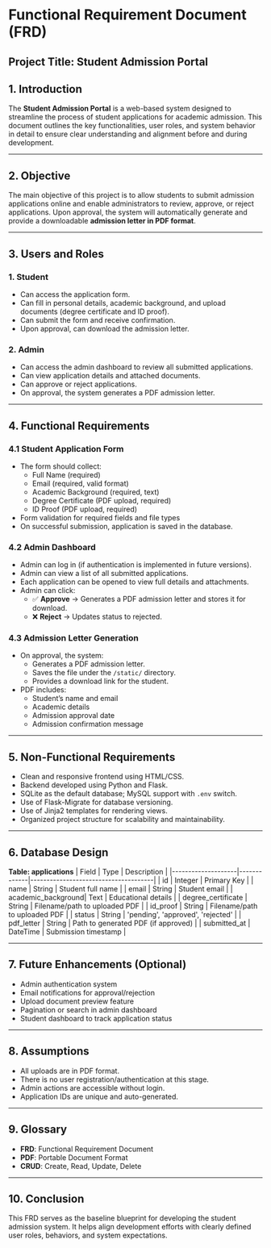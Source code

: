 # Functional Requirement Document (FRD)

## Project Title: Student Admission Portal

## 1. Introduction

The **Student Admission Portal** is a web-based system designed to streamline the process of student applications for academic admission. This document outlines the key functionalities, user roles, and system behavior in detail to ensure clear understanding and alignment before and during development.

---

## 2. Objective

The main objective of this project is to allow students to submit admission applications online and enable administrators to review, approve, or reject applications. Upon approval, the system will automatically generate and provide a downloadable **admission letter in PDF format**.

---

## 3. Users and Roles

### 1. Student
- Can access the application form.
- Can fill in personal details, academic background, and upload documents (degree certificate and ID proof).
- Can submit the form and receive confirmation.
- Upon approval, can download the admission letter.

### 2. Admin
- Can access the admin dashboard to review all submitted applications.
- Can view application details and attached documents.
- Can approve or reject applications.
- On approval, the system generates a PDF admission letter.

---

## 4. Functional Requirements

### 4.1 Student Application Form
- The form should collect:
  - Full Name (required)
  - Email (required, valid format)
  - Academic Background (required, text)
  - Degree Certificate (PDF upload, required)
  - ID Proof (PDF upload, required)
- Form validation for required fields and file types
- On successful submission, application is saved in the database.

### 4.2 Admin Dashboard
- Admin can log in (if authentication is implemented in future versions).
- Admin can view a list of all submitted applications.
- Each application can be opened to view full details and attachments.
- Admin can click:
  - ✅ **Approve** → Generates a PDF admission letter and stores it for download.
  - ❌ **Reject** → Updates status to rejected.

### 4.3 Admission Letter Generation
- On approval, the system:
  - Generates a PDF admission letter.
  - Saves the file under the `/static/` directory.
  - Provides a download link for the student.
- PDF includes:
  - Student’s name and email
  - Academic details
  - Admission approval date
  - Admission confirmation message

---

## 5. Non-Functional Requirements

- Clean and responsive frontend using HTML/CSS.
- Backend developed using Python and Flask.
- SQLite as the default database; MySQL support with `.env` switch.
- Use of Flask-Migrate for database versioning.
- Use of Jinja2 templates for rendering views.
- Organized project structure for scalability and maintainability.

---

## 6. Database Design

**Table: applications**
| Field               | Type        | Description                          |
|--------------------|-------------|--------------------------------------|
| id                 | Integer     | Primary Key                          |
| name               | String      | Student full name                    |
| email              | String      | Student email                        |
| academic_background| Text        | Educational details                  |
| degree_certificate | String      | Filename/path to uploaded PDF        |
| id_proof           | String      | Filename/path to uploaded PDF        |
| status             | String      | 'pending', 'approved', 'rejected'    |
| pdf_letter         | String      | Path to generated PDF (if approved)  |
| submitted_at       | DateTime    | Submission timestamp                 |

---

## 7. Future Enhancements (Optional)

- Admin authentication system
- Email notifications for approval/rejection
- Upload document preview feature
- Pagination or search in admin dashboard
- Student dashboard to track application status

---

## 8. Assumptions

- All uploads are in PDF format.
- There is no user registration/authentication at this stage.
- Admin actions are accessible without login.
- Application IDs are unique and auto-generated.

---

## 9. Glossary

- **FRD**: Functional Requirement Document
- **PDF**: Portable Document Format
- **CRUD**: Create, Read, Update, Delete

---

## 10. Conclusion

This FRD serves as the baseline blueprint for developing the student admission system. It helps align development efforts with clearly defined user roles, behaviors, and system expectations.
